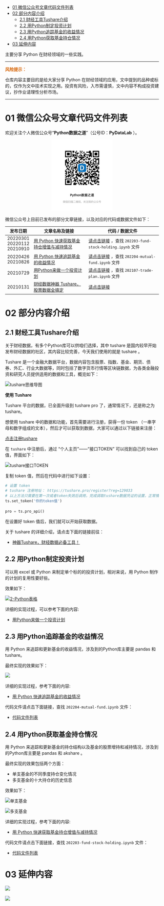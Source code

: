 - [01 微信公众号文章代码文件列表](#01-微信公众号文章代码文件列表)
- [02 部分内容介绍](#02-部分内容介绍)
  - [2.1 财经工具Tushare介绍](#21-财经工具tushare介绍)
  - [2.2 用Python制定投资计划](#22-用python制定投资计划)
  - [2.3 用Python追踪基金的收益情况](#23-用python追踪基金的收益情况)
  - [2.4 用Python获取基金持仓情况](#24-用python获取基金持仓情况)
- [03 延伸内容](#03-延伸内容)

主要分享 Python 在财经领域的一些实践。

---

<b><font color="#d66101">风险提示：</font></b>

仓库内容主要目的是给大家分享 Python 在财经领域的应用，文中提到的品种或标的，仅作为文中技术实现之用。投资有风险，入市需谨慎，文中内容不构成投资建议，抄作业请理性分析市场。

---
# 01 微信公众号文章代码文件列表

欢迎关注个人微信公众号“**Python数据之道**”（公号ID：**PyDataLab** ）。

<div align="center">
    <img src="./03image/QR-Python数据之道.jpg" width="200"/>
</div>

微信公众号上目前已发布的部分文章链接，以及对应的代码或数据文件如下：

<!-- http://liyangbit.com -->

|发布日期|文章名称及链接|代码 / 数据文件|
|-------|---------|---------|
|20220301<br>20220112<br>20210910|[用 Python 快速获取基金持仓增值与减持情况](https://mp.weixin.qq.com/s/prz7OQopCWl6SrBndSSMIw)|[请点击链接](https://github.com/liyangbit/pyfinance/tree/main/01code) ，查找 `202203-fund-stock-holding.ipynb` 文件|
|20220426<br>20210826|[用 Python 快速追踪基金的收益情况](https://mp.weixin.qq.com/s/7w3Ned9M5FqRQd6inxmeRw)|[请点击链接](https://github.com/liyangbit/pyfinance/tree/main/01code) ，查找 `202204-mutual-fund.ipynb` 文件|
|20210729|[用Python来做一个投资计划](https://mp.weixin.qq.com/s/WYuMwCJBrWaBiDs8xp2KMA)|[请点击链接](https://github.com/liyangbit/pyfinance/tree/main/01code) ，查找 `202107-trade-plan.ipynb` 文件|
|20210131|[财经数据神器 Tushare，股票数据全搞定](https://mp.weixin.qq.com/s/c1ukemeK12flCgA-lo69fA)|[请点击链接](https://github.com/liyangbit/PyDataRoad/tree/master/comprehensive/Tushare)|


# 02 部分内容介绍

## 2.1 财经工具Tushare介绍

关于财经数据，有多个Python库可以供咱们选择，其中 tushare 是国内较早开始发布财经数据的社区，其内容比较完善，今天我们使用的就是 tushare 。

Tushare 是一个金融大数据平台，数据内容包含股票、指数、基金、期货、债券、外汇、行业大数据等，同时包括了数字货币行情等区块链数据，为各类金融投资和研究人员提供适用的数据和工具，概览如下：

<!-- ![tushare概览](https://tva1.sinaimg.cn/large/008eGmZEgy1gn3j7d8wnwj30is0ya45g.jpg)

全部内容很丰富，为了有助于大家有个整体的了解，阳哥绘制了一张完整的思维导图，截图如下： -->

![tushare思维导图](https://tva1.sinaimg.cn/large/008eGmZEgy1gn3r6vz09nj30u016r7mw.jpg)


**使用 Tushare**

Tushare 平台的数据，已全面升级到 tushare pro 了，通常情况下，还是称之为 tushare。

想使用 tushare 中的数据和功能，首先需要进行注册，获得一份 token （一串字母和数字组成的文本），然后才可以获取到数据，大家可以通过以下链接来注册：

[点击注册tushare](https://tushare.pro/register?reg=129033)

在 `tushare` 中注册后，通过 “个人主页”——“接口TOKEN” 可以找到自己的 token 值，界面如下：

<!-- ![tushare](images/posts/2020-04-27-plotly-txt/2.png) -->

![tushare接口TOKEN](https://tva1.sinaimg.cn/large/008eGmZEgy1gmwqwnfvdsj30l60b8aar.jpg)

复制 token 值，然后在代码中进行如下设置：

```python
# 设置 token
# tushare 注册地址： https://tushare.pro/register?reg=129033
# 以上方法只需要在第一次或者token失效后调用，完成调取tushare数据凭证的设置，正常情况下不需要重复设置。
ts.set_token('你的token值')

pro = ts.pro_api()
```

在设置好 token 值后，我们就可以开始获取数据。


关于 tushare 的详细介绍，请点击下面的链接前往：

- [神器Tushare，财经数据必备工具！](https://mp.weixin.qq.com/s/c1ukemeK12flCgA-lo69fA)

## 2.2 用Python制定投资计划

可以用 excel 或 Python 来制定单个标的的投资计划，相对来说，用 Python 制作的计划的复用性要好些。

效果如下：

[![2-Python表格](https://tva1.sinaimg.cn/large/008i3skNgy1gswp9l5g85j30oo0g276a.jpg)](https://mp.weixin.qq.com/s/1bmyG7LmXNUfXtFsb_mgnQ)

详细的实现过程，可以参考下面的内容:

- [用Python来做一个投资计划](https://mp.weixin.qq.com/s/WYuMwCJBrWaBiDs8xp2KMA)

## 2.3 用Python追踪基金的收益情况

用 Python 来追踪和更新基金的收益情况，涉及到的Python库主要是 pandas 和 tushare。

最终实现的效果如下：

![](https://tva1.sinaimg.cn/large/e6c9d24egy1h1iayr8myqj21f00qm7dz.jpg)

详细的实现过程，参考下面的内容:

- [用 Python 快速追踪基金的收益情况](https://mp.weixin.qq.com/s/7w3Ned9M5FqRQd6inxmeRw)

代码文件请点击下面链接，查找 `202204-mutual-fund.ipynb` 文件：

- [代码文件列表](https://github.com/liyangbit/pyfinance/tree/main/01code)

## 2.4 用Python获取基金持仓情况

用 Python 来追踪和更新基金的持仓结构以及基金的股票增持和减持情况，涉及到的Python库主要是 pandas 和 akshare 。

最终实现的效果包括两个方面：

- 单支基金的不同季度持仓变化情况
- 多支基金的十大持仓的历史信息

效果如下：

![单支基金](https://tva1.sinaimg.cn/large/008i3skNgy1gu858qi25vj618a0qyn2d02.jpg)

<!-- ![多支基金](https://tva1.sinaimg.cn/large/008i3skNgy1gu83t2qwfdj61e40lydmm02.jpg) -->

![多支基金](https://tva1.sinaimg.cn/large/e6c9d24egy1gzprjdyz45j21ay0m4q8o.jpg)

详细的实现过程，参考下面的内容:

- [用 Python 快速获取基金持仓增值与减持情况](https://mp.weixin.qq.com/s/prz7OQopCWl6SrBndSSMIw)

代码文件请点击下面链接，查找 `202203-fund-stock-holding.ipynb` 文件：

- [代码文件列表](https://github.com/liyangbit/pyfinance/tree/main/01code)

# 03 延伸内容

[![](https://tva1.sinaimg.cn/large/e6c9d24egy1h0iiejjflzj20go05kdhg.jpg)](https://mp.weixin.qq.com/mp/appmsgalbum?__biz=MzI2NjY5NzI0NA==&action=getalbum&album_id=2293754972943122444#wechat_redirect)


[![](https://tva1.sinaimg.cn/large/e6c9d24egy1h0iieh8vk4j20go05kaag.jpg)](https://mp.weixin.qq.com/mp/appmsgalbum?__biz=MzI2NjY5NzI0NA==&action=getalbum&album_id=1370549534602133504&scene=21#wechat_redirect)
